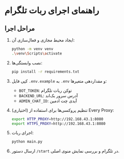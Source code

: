 # راهنمای اجرای ربات تلگرام

## مراحل اجرا

1. ایجاد محیط مجازی و فعال‌سازی آن:
   ```bash
   python -m venv venv
   .\venv\Scripts\activate
   ```

2. نصب وابستگی‌ها:
   ```bash
   pip install -r requirements.txt
   ```

3. کپی فایل `.env.example` به `.env` و مقداردهی متغیرها:
   - `BOT_TOKEN`: توکن ربات تلگرام
   - `BACKEND_URL`: آدرس سرور بک‌اند
   - `ADMIN_CHAT_ID`: آیدی چت ادمین

4. (اختیاری) تنظیم پروکسی‌ها برای استفاده از Every Proxy:
   ```bash
   export HTTP_PROXY=http://192.168.43.1:8080
   export HTTPS_PROXY=http://192.168.43.1:8080
   ```

5. اجرای ربات:
   ```bash
   python main.py
   ```

6. ارسال دستور `/start` در تلگرام و بررسی نمایش منوی اصلی.
